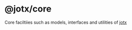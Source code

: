# @jotx/core

Core faciltiies such as models, interfaces and utilities of [jotx](https://www.jotx.app)
